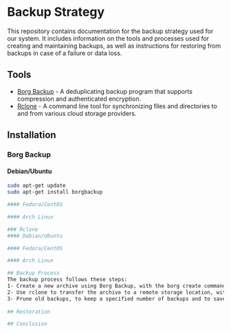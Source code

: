# Backup Strategy
This repository contains documentation for the backup strategy used for our system. It includes information on the tools and processes used for creating and maintaining backups, as well as instructions for restoring from backups in case of a failure or data loss.

## Tools
- [Borg Backup](https://borgbackup.readthedocs.io/) - A deduplicating backup program that supports compression and authenticated encryption. 
- [Rclone](https://rclone.org/) - A command line tool for synchronizing files and directories to and from various cloud storage providers.

## Installation
### Borg Backup
#### Debian/Ubuntu
```bash
sudo apt-get update
sudo apt-get install borgbackup

#### Fedora/CentOS

#### Arch Linux

### Rclone
#### Debian/Ubuntu

#### Fedora/CentOS

#### Arch Linux

## Backup Process
The backup process follows these steps:
1- Create a new archive using Borg Backup, with the borg create command.
2- Use rclone to transfer the archive to a remote storage location, with the rclone copy command.
3- Prune old backups, to keep a specified number of backups and to save space, with the borg prune command.
    
## Restoration

## Conclusion
